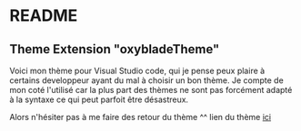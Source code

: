 # README
## Theme Extension "oxybladeTheme"
Voici mon thème pour Visual Studio code, qui je pense
peux plaire à certains developpeur ayant du mal à choisir un bon
thème. Je compte de mon coté l'utilisé car la plus part des thèmes
ne sont pas forcément adapté à la syntaxe ce qui peut parfoit être désastreux.

Alors n'hésiter pas à me faire des retour du thème ^^
lien du thème [ici]("https://marketplace.visualstudio.com/items?itemName=oxyblade-Theme.oxy-theme")